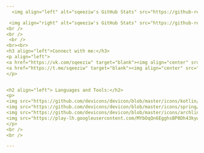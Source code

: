 ```yaml
---
  <img align="left" alt="sqeeziw's GitHub Stats" src="https://github-readme-stats.vercel.app/api?username=sqeeziw&show_icons=true&theme=radical&hide=stars&line_height=45" /> 

 <img align="right" alt="sqeeziw's GitHub Stats" src="https://github-readme-stats.vercel.app/api/top-langs/?username=sqeeziw&count_private=true&line_height=52" /> 
<br />
<br />
 <br />
<br><br>
<h3 align="left">Connect with me:</h3>
<p align="left">
<a href="https://vk.com/sqeeziw" target="blank"><img align="center" src="https://raw.githubusercontent.com/rahuldkjain/github-profile-readme-generator/master/src/images/icons/Social/vk.svg" alt="alen_twts" height="30" width="40" /></a>
<a href="https://t.me/sqeeziw" target="blank"><img align="center" src="https://github.com/badges/shields/blob/master/logo/telegram.svg" alt="alen_twts" height="30" width="40" /></a>
</p>


<h2 align="left"> Languages and Tools:</h2>
<p>
<img src="https://github.com/devicons/devicon/blob/master/icons/kotlin/kotlin-original.svg" title="Material UI" alt="Material UI" width="40" height="40"/>&nbsp;
<img src="https://github.com/devicons/devicon/blob/master/icons/spring/spring-original-wordmark.svg" title="Spring" alt="Spring" width="40" height="40"/>&nbsp;
<img src="https://github.com/devicons/devicon/blob/master/icons/archlinux/archlinux-original.svg" title="Java" alt="Java" width="40" height="40"/>&nbsp;
<img src="https://play-lh.googleusercontent.com/MYbOqQn6EgghsBP0Dh43kyweBbFPcD1Ig1GL8I2xvVFAad-T46RQg9ZrUOpWSgwDWqSo" title="Git" **alt="Git" width="40" height="40"/>
</p>
<br />
<br />

---
```

